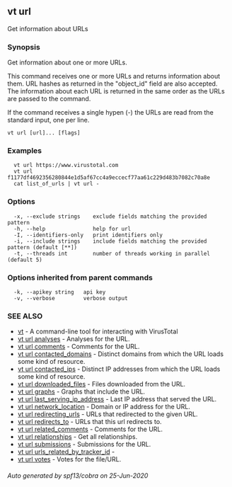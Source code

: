 ## vt url

Get information about URLs

### Synopsis

Get information about one or more URLs.

This command receives one or more URLs and returns information about them. URL
hashes as returned in the "object_id" field are also accepted. The information
about each URL is returned in the same order as the URLs are passed to the
command.

If the command receives a single hypen (-) the URLs are read from the standard
input, one per line.


```
vt url [url]... [flags]
```

### Examples

```
  vt url https://www.virustotal.com
  vt url f1177df4692356280844e1d5af67cc4a9eccecf77aa61c229d483b7082c70a8e
  cat list_of_urls | vt url -
```

### Options

```
  -x, --exclude strings    exclude fields matching the provided pattern
  -h, --help               help for url
  -I, --identifiers-only   print identifiers only
  -i, --include strings    include fields matching the provided pattern (default [**])
  -t, --threads int        number of threads working in parallel (default 5)
```

### Options inherited from parent commands

```
  -k, --apikey string   api key
  -v, --verbose         verbose output
```

### SEE ALSO

* [vt](vt.md)	 - A command-line tool for interacting with VirusTotal
* [vt url analyses](vt_url_analyses.md)	 - Analyses for the URL.
* [vt url comments](vt_url_comments.md)	 - Comments for the URL.
* [vt url contacted_domains](vt_url_contacted_domains.md)	 - Distinct domains from which the URL loads some kind of resource.
* [vt url contacted_ips](vt_url_contacted_ips.md)	 - Distinct IP addresses from which the URL loads some kind of resource.
* [vt url downloaded_files](vt_url_downloaded_files.md)	 - Files downloaded from the URL.
* [vt url graphs](vt_url_graphs.md)	 - Graphs that include the URL.
* [vt url last_serving_ip_address](vt_url_last_serving_ip_address.md)	 - Last IP address that served the URL.
* [vt url network_location](vt_url_network_location.md)	 - Domain or IP address for the URL.
* [vt url redirecting_urls](vt_url_redirecting_urls.md)	 - URLs that redirected to the given URL.
* [vt url redirects_to](vt_url_redirects_to.md)	 - URLs that this url redirects to.
* [vt url related_comments](vt_url_related_comments.md)	 - Comments for the URL.
* [vt url relationships](vt_url_relationships.md)	 - Get all relationships.
* [vt url submissions](vt_url_submissions.md)	 - Submissions for the URL.
* [vt url urls_related_by_tracker_id](vt_url_urls_related_by_tracker_id.md)	 - 
* [vt url votes](vt_url_votes.md)	 - Votes for the file/URL.

###### Auto generated by spf13/cobra on 25-Jun-2020
